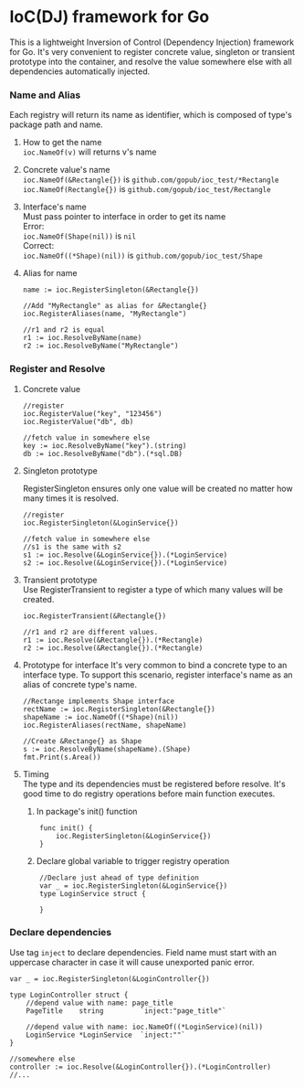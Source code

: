 # IoC(DJ) framework for Go
This is a lightweight Inversion of Control (Dependency Injection) framework for Go. It's very convenient to register concrete value, singleton or transient prototype into the container, and resolve the value somewhere else with all dependencies automatically injected. 
### Name and Alias  
Each registry will return its name as identifier, which is composed of type's package path and name.
1. How to get the name  
`ioc.NameOf(v)` will returns v's name
1. Concrete value's name  
`ioc.NameOf(&Rectangle{})` is `github.com/gopub/ioc_test/*Rectangle`  
`ioc.NameOf(Rectangle{})` is `github.com/gopub/ioc_test/Rectangle`  
2. Interface's name  
Must pass pointer to interface in order to get its name  
Error:  
`ioc.NameOf(Shape(nil))` is `nil`   
Correct:  
`ioc.NameOf((*Shape)(nil))` is `github.com/gopub/ioc_test/Shape`
3. Alias for name  

    ```
    name := ioc.RegisterSingleton(&Rectangle{})
    
    //Add "MyRectangle" as alias for &Rectangle{}
    ioc.RegisterAliases(name, "MyRectangle")
    
    //r1 and r2 is equal
    r1 := ioc.ResolveByName(name)
    r2 := ioc.ResolveByName("MyRectangle")
    ```
### Register and Resolve
1. Concrete value  

    ```
    //register
    ioc.RegisterValue("key", "123456")
    ioc.RegisterValue("db", db)
    
    //fetch value in somewhere else
    key := ioc.ResolveByName("key").(string)
    db := ioc.ResolveByName("db").(*sql.DB)
    ```
2. Singleton prototype

    RegisterSingleton ensures only one value will be created no matter how many times it is resolved.
    ```
    //register
    ioc.RegisterSingleton(&LoginService{})
    
    //fetch value in somewhere else
    //s1 is the same with s2
    s1 := ioc.Resolve(&LoginService{}).(*LoginService)
    s2 := ioc.Resolve(&LoginService{}).(*LoginService)
    ```
3. Transient prototype  
    Use RegisterTransient to register a type of which many values will be created. 
    ``` 
    ioc.RegisterTransient(&Rectangle{})
    
    //r1 and r2 are different values.
    r1 := ioc.Resolve(&Rectangle{}).(*Rectangle)
    r2 := ioc.Resolve(&Rectangle{}).(*Rectangle)
    ```
4. Prototype for interface
    It's very common to bind a concrete type to an interface type. To support this scenario, register interface's name as an alias of concrete type's name. 
    ```
    //Rectange implements Shape interface
    rectName := ioc.RegisterSingleton(&Rectangle{})
    shapeName := ioc.NameOf((*Shape)(nil))
    ioc.RegisterAliases(rectName, shapeName)
    
    //Create &Rectange{} as Shape
    s := ioc.ResolveByName(shapeName).(Shape)
    fmt.Print(s.Area())                    
    ```
5. Timing  
    The type and its dependencies must be registered before resolve. It's good time to do registry operations before main function executes.
    1. In package's init() function
    ``` 
        func init() {
            ioc.RegisterSingleton(&LoginService{})
        }
    ```
    2. Declare global variable to trigger registry operation
    ``` 
        //Declare just ahead of type definition
        var _ = ioc.RegisterSingleton(&LoginService{})
        type LoginService struct {
        
        }
    ```
### Declare dependencies
Use tag `inject` to declare dependencies. Field name must start with an uppercase character in case it will cause unexported panic error.
``` 
var _ = ioc.RegisterSingleton(&LoginController{})

type LoginController struct {
    //depend value with name: page_title
    PageTitle    string         `inject:"page_title"`
    
    //depend value with name: ioc.NameOf((*LoginService)(nil))
    LoginService *LoginService  `inject:""`
}

//somewhere else
controller := ioc.Resolve(&LoginController{}).(*LoginController)
//...
```

